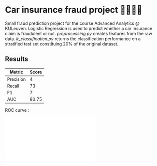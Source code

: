 # Car insurance fraud project   💸🚗🕵️‍♂️

Small fraud prediction project for the course Advanced Analytics @ KULeuven. Logistic Regression is used to predict whether a car insurance claim is fraudulent or not. *preprocessing.py* creates features from the raw data. *lr_classification.py* returns the classification performance on a stratified test set constituing 20% of the original dataset.

## Results 

| Metric | Score |
| --- | --- |
| Precision |  4 |
| Recall |  73 |
| F1 |   7  |
| AUC   |   80.75  |


ROC curve :

![](output/roc_curve.pdf?raw=true)
